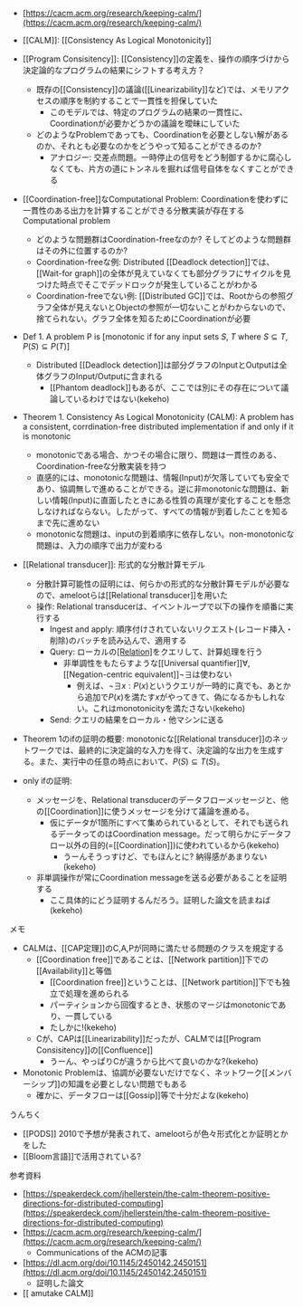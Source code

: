 - [https://cacm.acm.org/research/keeping-calm/](https://cacm.acm.org/research/keeping-calm/)
- [[CALM]]: [[Consistency As Logical Monotonicity]]

- [[Program Consisitency]]: [[Consistency]]の定義を、操作の順序づけから決定論的なプログラムの結果にシフトする考え方？
	- 既存の[[Consistency]]の議論([[Linearizability]]など)では、メモリアクセスの順序を制約することで一貫性を担保していた
		- このモデルでは、特定のプログラムの結果の一貫性に、Coordinationが必要かどうかの議論を曖昧にしていた
	- どのようなProblemであっても、Coordinationを必要としない解があるのか、それとも必要なのかをどうやって知ることができるのか?
		- アナロジー: 交差点問題。一時停止の信号をどう制御するかに腐心しなくても、片方の道にトンネルを掘れば信号自体をなくすことができる
- [[Coordination-free]]なComputational Problem: Coordinationを使わずに一貫性のある出力を計算することができる分散実装が存在するComputational problem
	- どのような問題群はCoordination-freeなのか? そしてどのような問題群はその外に位置するのか?
	- Coordination-freeな例: Distributed [[Deadlock detection]]では、[[Wait-for graph]]の全体が見えていなくても部分グラフにサイクルを見つけた時点でそこでデッドロックが発生していることがわかる
	- Coordination-freeでない例:  [[Distributed GC]]では、Rootからの参照グラフ全体が見えないとObjectの参照が一切ないことがわからないので、捨てられない。グラフ全体を知るためにCoordinationが必要
- Def 1. A problem P is [monotonic if for any input sets $S$, $T$ where $S \subseteq T$, $P(S) \subseteq P(T)$]
	- Distributed [[Deadlock detection]]は部分グラフのInputとOutputは全体グラフのInput/Outputに含まれる
		- [[Phantom deadlock]]もあるが、ここでは別にその存在について議論しているわけではない(kekeho)
- Theorem 1. Consistency As Logical Monotonicity (CALM): A problem has a consistent, corrdination-free distributed implementation if and only if it is monotonic
	- monotonicである場合、かつその場合に限り、問題は一貫性のある、Coordination-freeな分散実装を持つ
	- 直感的には、monotonicな問題は、情報(Input)が欠落していても安全であり、協調無しで進めることができる。逆に非monotonicな問題は、新しい情報(Input)に直面したときにある性質の真理が変化することを懸念しなければならない。したがって、すべての情報が到着したことを知るまで先に進めない
	- monotonicな問題は、inputの到着順序に依存しない。non-monotonicな問題は、入力の順序で出力が変わる
- [[Relational transducer]]: 形式的な分散計算モデル
	- 分散計算可能性の証明には、何らかの形式的な分散計算モデルが必要なので、amelootらは[[Relational transducer]]を用いた
	- 操作: Relational transducerは、イベントループで以下の操作を順番に実行する
		- Ingest and apply: 順序付けされていないリクエスト(レコード挿入・削除)のバッチを読み込んで、適用する
		- Query: ローカルの[[Relation]](レコードの集合)をクエリして、計算処理を行う
			- 非単調性をもたらすような[[Universal quantifier]]$\forall$, [[Negation-centric equivalent]]$\neg\exists$は使わない
				- 例えば、$\neg\exists x : P(x)$というクエリが一時的に真でも、あとから追加で$P(x)$を満たす$x$がやってきて、偽になるかもしれない。これはmonotonicityを満たさない(kekeho)
		- Send: クエリの結果をローカル・他マシンに送る
- Theorem 1のifの証明の概要: monotonicな[[Relational transducer]]のネットワークでは、最終的に決定論的な入力を得て、決定論的な出力を生成する。また、実行中の任意の時点において、$P(S) \subseteq T(S)$。
- only ifの証明:
	- メッセージを、Relational transducerのデータフローメッセージと、他の[[Coordination]]に使うメッセージを分けて議論を進める。
		- 仮にデータが1箇所にすべて集められているとして、それでも送られるデータってのはCoordination message。だって明らかにデータフロー以外の目的(=[[Coordination]])に使われているから(kekeho)
			- うーんそうっすけど、でもほんとに? 納得感があまりない(kekeho)
	- 非単調操作が常にCoordination messageを送る必要があることを証明する
		- ここ具体的にどう証明するんだろう。証明した論文を読まねば(kekeho)

メモ
- CALMは、[[CAP定理]]のC,A,Pが同時に満たせる問題のクラスを規定する
	- [[Coordination free]]であることは、[[Network partition]]下での[[Availability]]と等価
		- [[Coordination free]]ということは、[[Network partition]]下でも独立で処理を進められる
		- パーティションから回復するとき、状態のマージはmonotonicであり、一貫している
		- たしかに!(kekeho)
	- Cが、CAPは[[Linearizability]]だったが、CALMでは[[Program Consisitency]]の[[Confluence]]
		- うーん、やっぱりCが違うから比べて良いのかな?(kekeho)
- Monotonic Problemは、協調が必要ないだけでなく、ネットワーク[[メンバーシップ]]の知識を必要としない問題でもある
	- 確かに、データフローは[[Gossip]]等で十分だよな(kekeho)

うんちく
- [[PODS]] 2010で予想が発表されて、amelootらが色々形式化とか証明とかをした
- [[Bloom言語]]で活用されている?

参考資料
- [https://speakerdeck.com/jhellerstein/the-calm-theorem-positive-directions-for-distributed-computing](https://speakerdeck.com/jhellerstein/the-calm-theorem-positive-directions-for-distributed-computing)
- [https://cacm.acm.org/research/keeping-calm/](https://cacm.acm.org/research/keeping-calm/)
	- Communications of the ACMの記事
- [https://dl.acm.org/doi/10.1145/2450142.2450151](https://dl.acm.org/doi/10.1145/2450142.2450151)
	- 証明した論文
- [[ amutake CALM]]
